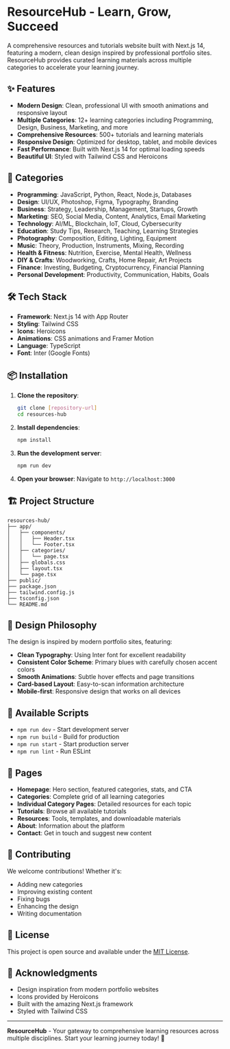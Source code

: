 # ResourceHub - Learn, Grow, Succeed

A comprehensive resources and tutorials website built with Next.js 14, featuring a modern, clean design inspired by professional portfolio sites. ResourceHub provides curated learning materials across multiple categories to accelerate your learning journey.

## ✨ Features

- **Modern Design**: Clean, professional UI with smooth animations and responsive layout
- **Multiple Categories**: 12+ learning categories including Programming, Design, Business, Marketing, and more
- **Comprehensive Resources**: 500+ tutorials and learning materials
- **Responsive Design**: Optimized for desktop, tablet, and mobile devices
- **Fast Performance**: Built with Next.js 14 for optimal loading speeds
- **Beautiful UI**: Styled with Tailwind CSS and Heroicons

## 🚀 Categories

- **Programming**: JavaScript, Python, React, Node.js, Databases
- **Design**: UI/UX, Photoshop, Figma, Typography, Branding
- **Business**: Strategy, Leadership, Management, Startups, Growth
- **Marketing**: SEO, Social Media, Content, Analytics, Email Marketing
- **Technology**: AI/ML, Blockchain, IoT, Cloud, Cybersecurity
- **Education**: Study Tips, Research, Teaching, Learning Strategies
- **Photography**: Composition, Editing, Lighting, Equipment
- **Music**: Theory, Production, Instruments, Mixing, Recording
- **Health & Fitness**: Nutrition, Exercise, Mental Health, Wellness
- **DIY & Crafts**: Woodworking, Crafts, Home Repair, Art Projects
- **Finance**: Investing, Budgeting, Cryptocurrency, Financial Planning
- **Personal Development**: Productivity, Communication, Habits, Goals

## 🛠️ Tech Stack

- **Framework**: Next.js 14 with App Router
- **Styling**: Tailwind CSS
- **Icons**: Heroicons
- **Animations**: CSS animations and Framer Motion
- **Language**: TypeScript
- **Font**: Inter (Google Fonts)

## 📦 Installation

1. **Clone the repository**:
   ```bash
   git clone [repository-url]
   cd resources-hub
   ```

2. **Install dependencies**:
   ```bash
   npm install
   ```

3. **Run the development server**:
   ```bash
   npm run dev
   ```

4. **Open your browser**:
   Navigate to `http://localhost:3000`

## 🏗️ Project Structure

```
resources-hub/
├── app/
│   ├── components/
│   │   ├── Header.tsx
│   │   └── Footer.tsx
│   ├── categories/
│   │   └── page.tsx
│   ├── globals.css
│   ├── layout.tsx
│   └── page.tsx
├── public/
├── package.json
├── tailwind.config.js
├── tsconfig.json
└── README.md
```

## 🎨 Design Philosophy

The design is inspired by modern portfolio sites, featuring:

- **Clean Typography**: Using Inter font for excellent readability
- **Consistent Color Scheme**: Primary blues with carefully chosen accent colors
- **Smooth Animations**: Subtle hover effects and page transitions
- **Card-based Layout**: Easy-to-scan information architecture
- **Mobile-first**: Responsive design that works on all devices

## 🚀 Available Scripts

- `npm run dev` - Start development server
- `npm run build` - Build for production
- `npm run start` - Start production server
- `npm run lint` - Run ESLint

## 📱 Pages

- **Homepage**: Hero section, featured categories, stats, and CTA
- **Categories**: Complete grid of all learning categories
- **Individual Category Pages**: Detailed resources for each topic
- **Tutorials**: Browse all available tutorials
- **Resources**: Tools, templates, and downloadable materials
- **About**: Information about the platform
- **Contact**: Get in touch and suggest new content

## 🤝 Contributing

We welcome contributions! Whether it's:
- Adding new categories
- Improving existing content
- Fixing bugs
- Enhancing the design
- Writing documentation

## 📄 License

This project is open source and available under the [MIT License](LICENSE).

## 🌟 Acknowledgments

- Design inspiration from modern portfolio websites
- Icons provided by Heroicons
- Built with the amazing Next.js framework
- Styled with Tailwind CSS

---

**ResourceHub** - Your gateway to comprehensive learning resources across multiple disciplines. Start your learning journey today! 🚀 